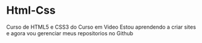 # Html-Css
 Curso de HTML5 e CSS3 do Curso em Video
 Estou aprendendo a criar sites e agora vou gerenciar meus repositorios no Github
